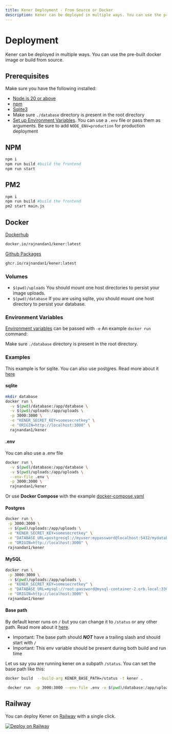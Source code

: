 ```yaml
---
title: Kener Deployment - From Source or Docker
description: Kener can be deployed in multiple ways. You can use the pre-built docker image or build from source.
---
```


# Deployment

Kener can be deployed in multiple ways. You can use the pre-built docker image or build from source.

## Prerequisites

Make sure you have the following installed:

-   [Node.js 20 or above](https://nodejs.org/en/download/)
-   [npm](https://www.npmjs.com/get-npm)
-   [Sqlite3](https://www.sqlite.org/download.html)
-   Make sure `./database` directory is present in the root directory
-   [Set up Environment Variables](/docs/environment-vars). You can use a `.env` file or pass them as arguments. Be sure to add `NODE_ENV=production` for production deployment

## NPM

```bash
npm i
npm run build #build the frontend
npm run start
```

## PM2

```bash
npm i
npm run build #build the frontend
pm2 start main.js
```

## Docker

[Dockerhub](https://hub.docker.com/r/rajnandan1/kener)

```bash
docker.io/rajnandan1/kener:latest
```

[Github Packages](https://github.com/rajnandan1/kener/pkgs/container/kener)

```bash
ghcr.io/rajnandan1/kener:latest
```

### Volumes

-   `$(pwd)/uploads` You should mount one host directories to persist your image uploads.
-   `$(pwd)/database` If you are using sqlite, you should mount one host directory to persist your database.

### Environment Variables

[Environment variables](/docs/environment-vars) can be passed with `-e` An example `docker run` command:

Make sure `./database` directory is present in the root directory.

### Examples

This example is for sqlite. You can also use postgres. Read more about it [here](/docs/environment-vars#database-url)

#### sqlite

```bash
mkdir database
docker run \
  -v $(pwd)/database:/app/database \
  -v $(pwd)/uploads:/app/uploads \
  -p 3000:3000 \
  -e "KENER_SECRET_KEY=somesecretkey" \
  -e "ORIGIN=http://localhost:3000" \
  rajnandan1/kener
```

#### .env

You can also use a .env file

```bash
docker run \
  -v $(pwd)/database:/app/database \
  -v $(pwd)/uploads:/app/uploads \
  --env-file .env \
  -p 3000:3000 \
  rajnandan1/kener
```

Or use **Docker Compose** with the example [docker-compose.yaml](https://raw.githubusercontent.com/rajnandan1/kener/main/docker-compose.yml)

#### Postgres

```bash
docker run \
 -p 3000:3000 \
 -v $(pwd)/uploads:/app/uploads \
 -e "KENER_SECRET_KEY=somesecretkey" \
 -e "DATABASE_URL=postgresql://myuser:mypassword@localhost:5432/mydatabase" \
 -e "ORIGIN=http://localhost:3000" \
 rajnandan1/kener
```

#### MySQL

```bash
docker run \
 -p 3000:3000 \
 -v $(pwd)/uploads:/app/uploads \
 -e "KENER_SECRET_KEY=somesecretkey" \
 -e "DATABASE_URL=mysql://root:password@mysql-container-2.orb.local:3306/kener-2" \
 -e "ORIGIN=http://localhost:3000" \
 rajnandan1/kener
```

#### Base path

By default kener runs on `/` but you can change it to `/status` or any other path. Read more about it [here](/docs/environment-vars/#kener-base-path).

<div class="note info">

-   Important: The base path should _**NOT**_ have a trailing slash and should start with `/`
-   Important: This env variable should be present during both build and run time

</div>

Let us say you are running kener on a subpath `/status`. You can set the base path like this:

```bash
docker build  --build-arg KENER_BASE_PATH=/status -t kener .
```

```bash
 docker run  -p 3000:3000 --env-file .env -v $(pwd)/database:/app/uploads -v $(pwd)/database:/app/database kener
```

## Railway

You can deploy Kener on [Railway](https://railway.app) with a single click.

[![Deploy on Railway](https://railway.com/button.svg)](https://railway.com/template/spSvic?referralCode=1Pn7vs)
